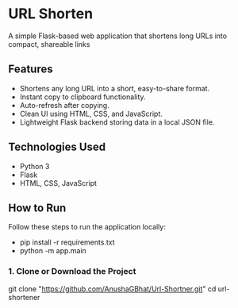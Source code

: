 # URL Shorten
A simple Flask-based web application that shortens long URLs into compact, shareable links

## Features
- Shortens any long URL into a short, easy-to-share format.
- Instant copy to clipboard functionality.
- Auto-refresh after copying.
- Clean UI using HTML, CSS, and JavaScript.
- Lightweight Flask backend storing data in a local JSON file.

## Technologies Used

- Python 3
- Flask
- HTML, CSS, JavaScript


## How to Run
Follow these steps to run the application locally:
- pip install -r requirements.txt
- python -m app.main


### 1. Clone or Download the Project
git clone "https://github.com/AnushaGBhat/Url-Shortner.git"
cd url-shortener

